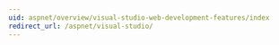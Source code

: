 ```yaml
---
uid: aspnet/overview/visual-studio-web-development-features/index
redirect_url: /aspnet/visual-studio/
---
```

